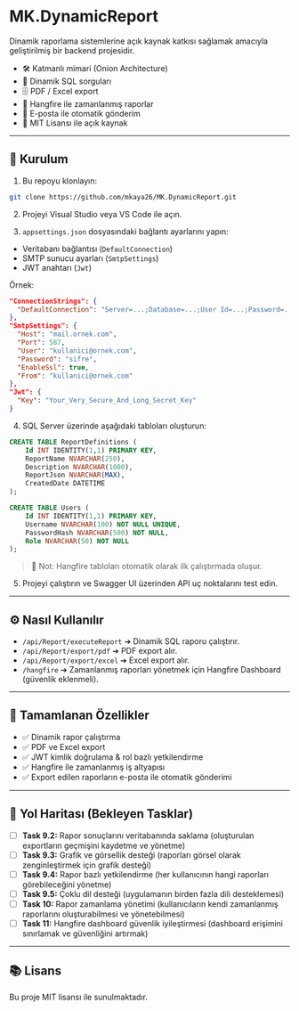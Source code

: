 
# MK.DynamicReport

Dinamik raporlama sistemlerine açık kaynak katkısı sağlamak amacıyla geliştirilmiş bir backend projesidir.

- 🛠  Katmanlı mimari (Onion Architecture)
- 🔢 Dinamik SQL sorguları
- 🗄 PDF / Excel export
- 🌆 Hangfire ile zamanlanmış raporlar
- 📧 E-posta ile otomatik gönderim
- 🌟 MIT Lisansı ile açık kaynak

---

## 🚀 Kurulum

1. Bu repoyu klonlayın:

```bash
git clone https://github.com/mkaya26/MK.DynamicReport.git
```

2. Projeyi Visual Studio veya VS Code ile açın.

3. `appsettings.json` dosyasındaki bağlantı ayarlarını yapın:

- Veritabanı bağlantısı (`DefaultConnection`)
- SMTP sunucu ayarları (`SmtpSettings`)
- JWT anahtarı (`Jwt`)

Örnek:

```json
"ConnectionStrings": {
  "DefaultConnection": "Server=...;Database=...;User Id=...;Password=...;"
},
"SmtpSettings": {
  "Host": "mail.ornek.com",
  "Port": 587,
  "User": "kullanici@ornek.com",
  "Password": "sifre",
  "EnableSsl": true,
  "From": "kullanici@ornek.com"
},
"Jwt": {
  "Key": "Your_Very_Secure_And_Long_Secret_Key"
}
```

4. SQL Server üzerinde aşağıdaki tabloları oluşturun:

```sql
CREATE TABLE ReportDefinitions (
    Id INT IDENTITY(1,1) PRIMARY KEY,
    ReportName NVARCHAR(250),
    Description NVARCHAR(1000),
    ReportJson NVARCHAR(MAX),
    CreatedDate DATETIME
);

CREATE TABLE Users (
    Id INT IDENTITY(1,1) PRIMARY KEY,
    Username NVARCHAR(100) NOT NULL UNIQUE,
    PasswordHash NVARCHAR(500) NOT NULL,
    Role NVARCHAR(50) NOT NULL
);
```

> 🔗 Not: Hangfire tabloları otomatik olarak ilk çalıştırmada oluşur.

5. Projeyi çalıştırın ve Swagger UI üzerinden API uç noktalarını test edin.

---

## ⚙ Nasıl Kullanılır

- `/api/Report/executeReport` ➔ Dinamik SQL raporu çalıştırır.
- `/api/Report/export/pdf` ➔ PDF export alır.
- `/api/Report/export/excel` ➔ Excel export alır.
- `/hangfire` ➔ Zamanlanmış raporları yönetmek için Hangfire Dashboard (güvenlik eklenmeli).

---

## 📅 Tamamlanan Özellikler

- ✅ Dinamik rapor çalıştırma
- ✅ PDF ve Excel export
- ✅ JWT kimlik doğrulama & rol bazlı yetkilendirme
- ✅ Hangfire ile zamanlanmış iş altyapısı
- ✅ Export edilen raporların e-posta ile otomatik gönderimi

---

## 🔗 Yol Haritası (Bekleyen Tasklar)

- [ ] **Task 9.2:** Rapor sonuçlarını veritabanında saklama (oluşturulan exportların geçmişini kaydetme ve yönetme)
- [ ] **Task 9.3:** Grafik ve görsellik desteği (raporları görsel olarak zenginleştirmek için grafik desteği)
- [ ] **Task 9.4:** Rapor bazlı yetkilendirme (her kullanıcının hangi raporları görebileceğini yönetme)
- [ ] **Task 9.5:** Çoklu dil desteği (uygulamanın birden fazla dili desteklemesi)
- [ ] **Task 10:** Rapor zamanlama yönetimi (kullanıcıların kendi zamanlanmış raporlarını oluşturabilmesi ve yönetebilmesi)
- [ ] **Task 11:** Hangfire dashboard güvenlik iyileştirmesi (dashboard erişimini sınırlamak ve güvenliğini artırmak)

---

## 📚 Lisans

Bu proje MIT lisansı ile sunulmaktadır.
